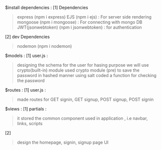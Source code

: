 $install dependencies :
[1] Dependencies

> express (npm i express)
> EJS (npm i ejs) : For server side rendering
> mongoose (npm i mongoose) : For connecting with mongo DB
> JWT(jsonwebtoken) (npm i jsonwebtoken) : for authentication

[2] dev Dependencies

> nodemon (npm i nodemon)

$models :
[1] user.js :

> designing the schema for the user
> for hasing purpose we will use crypto(built-in) module
> used crypto module (pre) to save the password in hashed manner using salt
> coded a function for checking the password

$routes :
[1] user.js :

> made routes for GET signin, GET signup, POST signup, POST signin

$views :
[1] partials :

> it stored the common component used in application , i.e navbar, links, scripts

[2]

> design the homepage, signin, signup page UI
